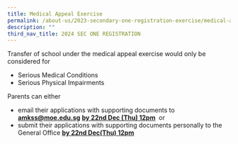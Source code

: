 ```yaml
---
title: Medical Appeal Exercise
permalink: /about-us/2023-secondary-one-registration-exercise/medical-appeal-exercise/
description: ""
third_nav_title: 2024 SEC ONE REGISTRATION
---
```

Transfer of school under the medical appeal exercise would only be considered for

* Serious Medical Conditions&nbsp;
* Serious Physical Impairments

  

Parents can either&nbsp;

* email their applications with supporting documents to <a href="mailto:amkss@moe.edu.sg"><b><font color="#62C183">amkss@moe.edu.sg</font></b></a>&nbsp;**<u>by 22nd&nbsp;Dec (Thu) 12pm</u>**&nbsp;&nbsp;or&nbsp;
* submit their applications with supporting documents personally to the General Office&nbsp;**<u>by 22nd&nbsp;Dec(Thu) 12pm</u>**